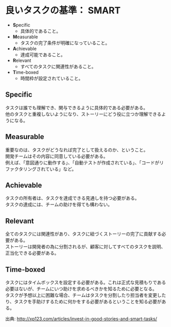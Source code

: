 良いタスクの基準： **SMART**
===========================

* **S**pecific
  * 具体的であること。
* **M**easurable
  * タスクの完了条件が明確になっていること。
* **A**chievable
  * 達成可能であること。
* **R**elevant
  * すべてのタスクに関連性があること。
* **T**ime-boxed
  * 時間枠が設定されていること。

## Specific

タスクは誰でも理解でき、関与できるように具体的である必要がある。  
他のタスクと重複しないようになり、ストーリーにどう役に立つか理解できるようになる。

## Measurable

重要なのは、タスクがどうなれば完了として扱えるのか、ということ。  
開発チームはその内容に同意している必要がある。  
例えば、「意図通りに動作する」、「自動テストが作成されている」、「コードがリファクタリングされている」など。

## Achievable

タスクの所有者は、タスクを達成できる見通しを持つ必要がある。  
タスクの達成には、チームの助けを得ても構わない。

## Relevant

全てのタスクには関連性があり、タスクに紐づくストーリーの完了に貢献する必要がある。  
ストーリーは開発者の為に分割されるが、顧客に対してすべてのタスクを説明、正当化できる必要がある。  

## Time-boxed

タスクにはタイムボックスを設定する必要がある。これは正式な見積もりである必要はないが、チームにいつ助けを求めるべきかを知るために必要となる。  
タスクが予想以上に困難な場合、チームはタスクを分割したり担当者を変更したり、タスクを手助けするために何かをする必要があるということを知る必要がある。  

出典: http://xp123.com/articles/invest-in-good-stories-and-smart-tasks/